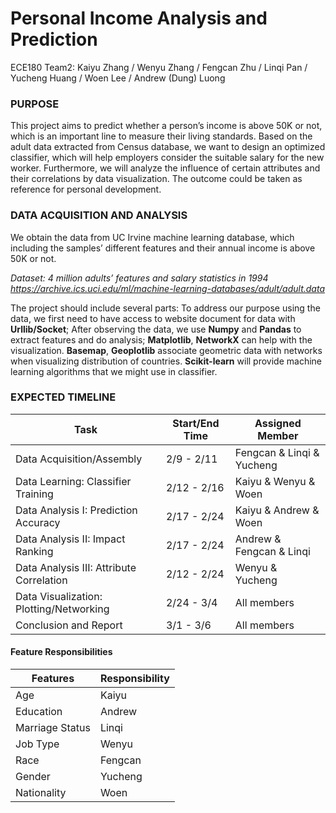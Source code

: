 # Personal Income Analysis and Prediction
ECE180 Team2:
Kaiyu Zhang / Wenyu Zhang / Fengcan Zhu / Linqi Pan / Yucheng Huang / Woen Lee / Andrew (Dung) Luong

### PURPOSE

This project aims to predict whether a person’s income is above 50K or not, which is an important line to measure their living standards. Based on the adult data extracted from Census database, we want to design an optimized classifier, which will help employers consider the suitable salary for the new worker. Furthermore, we will analyze the influence of certain attributes and their correlations by data visualization. The outcome could be taken as reference for personal development. 

### DATA ACQUISITION AND ANALYSIS

We obtain the data from UC Irvine machine learning database, which including the samples’ different features and their annual income is above 50K or not.

*Dataset: 4 million adults’ features and salary statistics in 1994
https://archive.ics.uci.edu/ml/machine-learning-databases/adult/adult.data*

The project should include several parts: To address our purpose using the data, we first need to have access to website document for data with __Urllib/Socket__;  After observing the data, we use __Numpy__ and __Pandas__ to extract features and do analysis; __Matplotlib__, __NetworkX__ can help with the visualization. __Basemap__, __Geoplotlib__ associate geometric data with networks when visualizing distribution of countries. __Scikit-learn__ will provide machine learning algorithms that we might use in classifier.

### EXPECTED TIMELINE
| Task  | Start/End Time | Assigned Member |
| ------------- | ------------- | ------------ |
| Data Acquisition/Assembly  | 2/9 - 2/11  | Fengcan & Linqi & Yucheng |
| Data Learning: Classifier Training  | 2/12 - 2/16  | Kaiyu & Wenyu & Woen |
| Data Analysis I: Prediction Accuracy | 2/17 - 2/24 | Kaiyu & Andrew & Woen |
| Data Analysis II: Impact Ranking | 2/17 - 2/24 | Andrew & Fengcan & Linqi |
| Data Analysis III: Attribute Correlation | 2/12 - 2/24 | Wenyu & Yucheng |
| Data Visualization: Plotting/Networking | 2/24 - 3/4 | All members |
| Conclusion and Report | 3/1 - 3/6 | All members |

#### Feature Responsibilities
| Features | Responsibility |
| -------- | ------- |
| Age | Kaiyu |
| Education | Andrew |
| Marriage Status | Linqi |
| Job Type | Wenyu |
| Race | Fengcan |
| Gender | Yucheng |
| Nationality | Woen |
